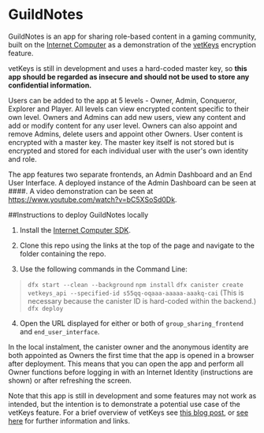 # GuildNotes

GuildNotes is an app for sharing role-based content in a gaming community, built on the [Internet Computer](https://internetcomputer.org/) as a demonstration of the [vetKeys](https://internetcomputer.org/docs/current/developer-docs/integrations/vetkeys/) encryption feature.

vetKeys is still in development and uses a hard-coded master key, so **this app should be regarded as insecure and should not be used to store any confidential information.**

Users can be added to the app at 5 levels - Owner, Admin, Conqueror, Explorer and Player. All levels can view encrypted content specific to their own level. Owners and Admins can add new users, view any content and add or modify content for any user level. Owners can also appoint and remove Admins, delete users and appoint other Owners. User content is encrypted with a master key. The master key itself is not stored but is encrypted and stored for each individual user with the user's own identity and role.

The app features two separate frontends, an Admin Dashboard and an End User Interface. A deployed instance of the Admin Dashboard can be seen at ####. A video demonstration can be seen at https://www.youtube.com/watch?v=bC5XSoSd0Dk.

##Instructions to deploy GuildNotes locally

1. Install the [Internet Computer SDK](https://internetcomputer.org/docs/current/developer-docs/setup/install/index.mdx).

2. Clone this repo using the links at the top of the page and navigate to the folder containing the repo.

3. Use the following commands in the Command Line:
> `dfx start --clean --background`
> `npm install`
> `dfx canister create vetkeys_api --specified-id s55qq-oqaaa-aaaaa-aaakq-cai` (This is necessary because the canister ID is hard-coded within the backend.)
> `dfx deploy`

4. Open the URL displayed for either or both of `group_sharing_frontend` and `end_user_interface`.

In the local instalment, the canister owner and the anonymous identity are both appointed as Owners the first time that the app is opened in a browser after deployment. This means that you can open the app and perform all Owner functions before logging in with an Internet Identity (instructions are shown) or after refreshing the screen.

Note that this app is still in development and some features may not work as intended, but the intention is to demonstrate a potential use case of the vetKeys feature. For a brief overview of vetKeys see [this blog post](https://internetcomputer.org/blog/features/vetkey-primer), or [see here](https://internetcomputer.org/docs/current/developer-docs/integrations/vetkeys/) for further information and links.